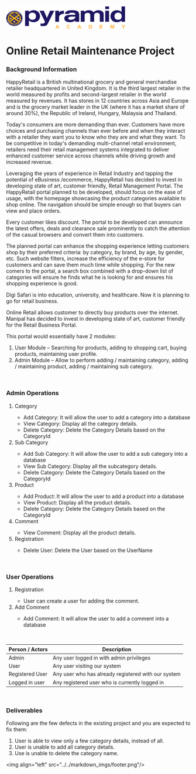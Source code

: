 <img align="left" src="../../markdown_imgs/logo_with_name.png" height = 60></img>
<br>

<br>
<div>
    <img align="left" src="../../markdown_imgs/logo_round.png" height=70 />

<h1>Online Retail Maintenance Project</h1>

<h3>Background Information</h3>
<p>HappyRetail is a British multinational grocery and general merchandise retailer headquartered in United Kingdom. It is the third largest retailer in the world measured by profits and second-largest retailer in the world measured by revenues. It has stores in 12 countries across Asia and Europe and is the grocery market leader in the UK (where it has a market share of around 30%), the Republic of Ireland, Hungary, Malaysia and Thailand.</p>

Today&#39;s consumers are more demanding than ever. Customers have more choices and purchasing channels than ever before and when they interact with a retailer they want you to know who they are and what they want. To be competitive in today&#39;s demanding multi-channel retail environment, retailers need their retail management systems integrated to deliver enhanced customer service across channels while driving growth and increased revenue.

Leveraging the years of experience in Retail Industry and tapping the potential of eBusiness /ecommerce, HappyRetail has decided to invest in developing state of art, customer friendly, Retail Management Portal. The HappyRetail portal planned to be developed, should focus on the ease of usage, with the homepage showcasing the product categories available to shop online. The navigation should be simple enough so that buyers can view and place orders.

Every customer likes discount. The portal to be developed can announce the latest offers, deals and clearance sale prominently to catch the attention of the casual browsers and convert them into customers.

The planned portal can enhance the shopping experience letting customers shop by their preferred criteria: by category, by brand, by age, by gender, etc. Such website filters, increase the efficiency of the e-store for customers and can save them much time while shopping. For the new comers to the portal, a search box combined with a drop-down list of categories will ensure he finds what he is looking for and ensures his shopping experience is good.

Digi Safari is into education, university, and healthcare. Now it is planning to go for retail business.

Online Retail allows customer to directly buy products over the internet. Manipal has decided to invest in developing state of art, customer friendly for the Retail Business Portal.

This portal would essentially have 2 modules:

1. User Module – Searching for products, adding to shopping cart, buying products, maintaining user profile.
2. Admin Module – Allow to perform adding / maintaining category, adding / maintaining product, adding / maintaining sub category.


<br>
<h3>Admin Operations</h3>
<ol>
<li>Category</li>

  - Add Category: It will allow the user to add a category into a database
  - View Category: Display all the category details.
  - Delete Category: Delete the Category Details based on the CategoryId

<li>Sub Category</li>

  - Add Sub Category: It will allow the user to add a sub category into a database
  - View Sub Category: Display all the subcategory details.
  - Delete Category: Delete the Category Details based on the CategoryId

<li>Product</li>

- Add Product: It will allow the user to add a product into a database
- View Product: Display all the product details.
- Delete Category: Delete the Category Details based on the CategoryId

<li>Comment</li>

- View Comment: Display all the product details.

<li>Registration</li>

- Delete User: Delete the User based on the UserName
</ol>

<br>
<h3>User Operations</h3>
<ol>
<li>Registration</li>

- User can create a user for adding the comment.

<li>Add Comment</li>

- Add Comment: It will allow the user to add a comment into a database
</ol>

<br>

| Person / Actors| Description |
| -------------- | ----------- |
| Admin | Any user logged in with admin privileges |
| User | Any user visiting our system |
| Registered User | Any user who has already registered with our system |
| Logged in user | Any registered user who is currently logged in |


<br>
<h3>Deliverables</h3>

Following are the few defects in the existing project and you are expected to fix them:

1. User is able to view only a few category details, instead of all.
2. User is unable to add all category details.
3. Use is unable to delete the category name.

<img align="left" src="../../markdown_imgs/footer.png"/>
</div>
